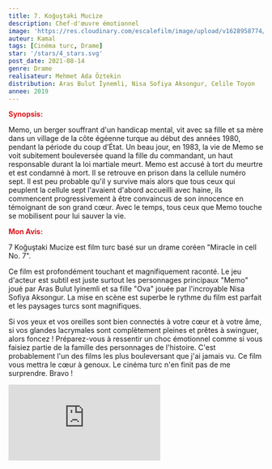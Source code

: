 ```yaml
---
title: 7. Koğuştaki Mucize
description: Chef-d'œuvre émotionnel
image: 'https://res.cloudinary.com/escalefilm/image/upload/v1628958774/7kogustakimucize_uuf1rm.jpg'
auteur: Kamal
tags: [Cinéma turc, Drame]
star: '/stars/4_stars.svg'
post_date: 2021-08-14
genre: Drame
realisateur: Mehmet Ada Öztekin
distribution: Aras Bulut İynemli, Nisa Sofiya Aksongur, Celile Toyon
annee: 2019
---
```

<span style="color:#db161c">**Synopsis:**</span>

Memo, un berger souffrant d'un handicap mental, vit avec sa fille et sa mère dans un village de la côte égéenne turque au début des années 1980, pendant la période du coup d’État. Un beau jour, en 1983, la vie de Memo se voit subitement bouleversée quand la fille du commandant, un haut responsable durant la loi martiale meurt. Memo est accusé à tort du meurtre et est condamné à mort. Il se retrouve en prison dans la cellule numéro sept. Il est peu probable qu'il y survive mais alors que tous ceux qui peuplent la cellule sept l'avaient d'abord accueilli avec haine, ils commencent progressivement à être convaincus de son innocence en témoignant de son grand cœur. Avec le temps, tous ceux que Memo touche se mobilisent pour lui sauver la vie.

<span style="color:#db161c">**Mon Avis:**</span>

7 Koğuştaki Mucize est film turc basé sur un drame coréen "Miracle in cell No. 7".

Ce film est profondément touchant et magnifiquement raconté. Le jeu d'acteur est subtil est juste surtout les personnages principaux "Memo" joué par Aras Bulut Iyinemli et sa fille "Ova" jouée par l'incroyable Nisa Sofiya Aksongur. La mise en scène est superbe le rythme du film est parfait et les paysages turcs sont magnifiques.

Si vos yeux et vos oreilles sont bien connectés à votre cœur et à votre âme, si vos glandes lacrymales sont complètement pleines et prêtes à swinguer, alors foncez ! Préparez-vous à ressentir un choc émotionnel comme si vous faisiez partie de la famille des personnages de l'histoire. C'est probablement l'un des films les plus bouleversant que j'ai jamais vu. Ce film vous mettra le cœur à genoux. Le cinéma turc n'en finit pas de me surprendre. Bravo !

<div>
    <iframe src="https://www.youtube.com/embed/8L8_q-j4aTE" title="YouTube video player" frameborder="0" allow="accelerometer; autoplay; clipboard-write; encrypted-media; gyroscope; picture-in-picture" allowfullscreen></iframe>
</div>

